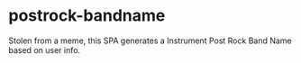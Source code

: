 # postrock-bandname
Stolen from a meme, this SPA generates a Instrument Post Rock Band Name based on user info.
